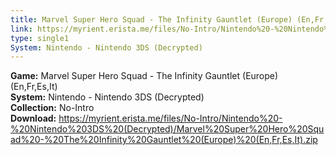 ```yaml
---
title: Marvel Super Hero Squad - The Infinity Gauntlet (Europe) (En,Fr,Es,It)
link: https://myrient.erista.me/files/No-Intro/Nintendo%20-%20Nintendo%203DS%20(Decrypted)/Marvel%20Super%20Hero%20Squad%20-%20The%20Infinity%20Gauntlet%20(Europe)%20(En,Fr,Es,It).zip
type: single1
System: Nintendo - Nintendo 3DS (Decrypted)
---
```

<b>Game:</b> Marvel Super Hero Squad - The Infinity Gauntlet (Europe) (En,Fr,Es,It)<br>
<b>System:</b> Nintendo - Nintendo 3DS (Decrypted)<br>
<b>Collection:</b> No-Intro<br>
<b>Download:</b> https://myrient.erista.me/files/No-Intro/Nintendo%20-%20Nintendo%203DS%20(Decrypted)/Marvel%20Super%20Hero%20Squad%20-%20The%20Infinity%20Gauntlet%20(Europe)%20(En,Fr,Es,It).zip